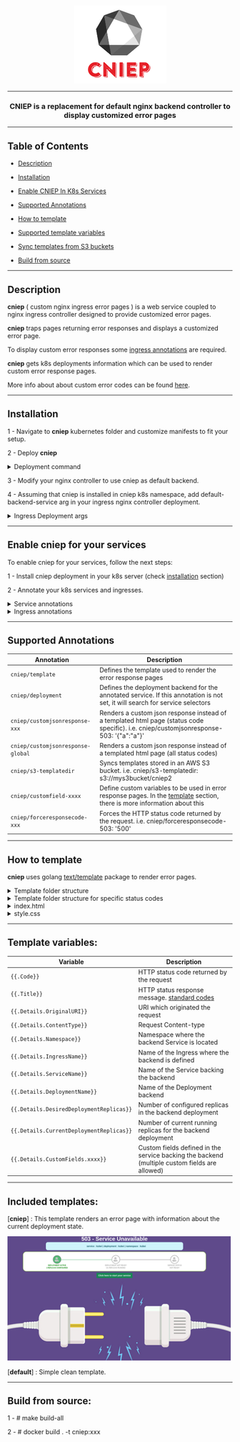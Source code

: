 <p align="center">
  <img src="https://raw.githubusercontent.com/marcportabellaclotet-mt/cniep/master/static/images/CNIEP-2.png"></img>
</p>
<hr>
<h3 align="center">CNIEP is a replacement for default nginx backend controller to display customized error pages</h3>
<hr>

## Table of Contents

- [Description](#description)

- [Installation](#installation)

- [Enable CNIEP In K8s Services](#enable-cniep-for-k8s-services)

- [Supported Annotations](#supported-annotations)

- [How to template](#how-to-template)

- [Supported template variables](#template-variables)

- [Sync templates from S3 buckets](#sync-templates-from-s3-buckets)

- [Build from source](#build-from-source)

---
## Description

**cniep** ( custom nginx ingress error pages ) is a web service coupled to nginx ingress controller designed to provide customized error pages.

**cniep** traps pages returning error responses and displays a customized error page.

To display custom error responses some [ingress annotations](https://kubernetes.github.io/ingress-nginx/user-guide/nginx-configuration/annotations/#custom-http-errors) are required.

**cniep** gets k8s deployments information which can be used to render custom error response pages.

More info about about custom error codes can be found [here](https://kubernetes.github.io/ingress-nginx/user-guide/custom-errors/).

---
## Installation

1 - Navigate to **cniep** kubernetes folder and customize manifests to fit your setup.

2 - Deploy **cniep**

<details><summary>Deployment command</summary>

```
# kubectl apply -f kubernetes
```
</details>

3 - Modify your nginx controller to use cniep as default backend.

4 - Assuming that cniep is installed in cniep k8s namespace, add default-backend-service arg in your ingress nginx controller deployment.

<details><summary>Ingress Deployment args</summary>

```
      ...
      containers:
      - args:
        - /nginx-ingress-controller
        - --default-backend-service=cniep/cniep
      ...
```
</details>

---
## Enable cniep for your services
To enable cniep for your services, follow the next steps:

1 - Install cniep deployment in your k8s server (check [installation](#installation) section)

2 - Annotate your k8s services and ingresses.

<details><summary>Service annotations</summary>

```
apiVersion: v1
kind: Service
metadata:
  name: myservice
  annotations:
    cniep/deployment: myservice
    cniep/template: cniep
```
</details>

<details><summary>Ingress annotations</summary>

3 - Annotate your k8s ingress definition. i.e:
```
apiVersion: extensions/v1beta1
kind: Ingress
metadata:
  name: myservice
  annotations:
    kubernetes.io/ingress.class: nginx
    nginx.ingress.kubernetes.io/custom-http-errors: "503"
```
</details>

---
## Supported Annotations

| Annotation | Description |
| --- | --- |
| `cniep/template` | Defines the template used to render the error response pages|
| `cniep/deployment` | Defines the deployment backend for the annotated service. If this annotation is not set, it will search for service selectors|
| `cniep/customjsonresponse-xxx` | Renders a custom json response instead of a templated html page (status code specific). i.e. cniep/customjsonresponse-503: '{"a":"a"}' |
| `cniep/customjsonresponse-global` | Renders a custom json response instead of a templated html page (all status codes)|
| `cniep/s3-templatedir` |  Syncs templates stored in an AWS S3 bucket. i.e. cniep/s3-templatedir: s3://mys3bucket/cniep2|
| `cniep/customfield-xxxx` | Define custom variables to be used in error response pages. In the [template](how-to-template) section, there is more information about this|
| `cniep/forceresponsecode-xxx` | Forces the HTTP status code returned by the request. i.e. cniep/forceresponsecode-503: '500'|

---

## How to template
**cniep** uses golang [text/template](https://golang.org/pkg/text/template/) package to render error pages.

<details><summary>Template folder structure</summary>

```
mytemplate (template folder)
 - index.html (html file)
 - style.css (css style file)
```
</details>
<details><summary>Template folder structure for specific status codes</summary>

```
mytemplate (template folder)
 - index-503.html (html file)
 - style-503.css (css style file)
 - index.html (html file)
 - style.css (css style file)
```
</details>
<details><summary>index.html</summary>

```
<!DOCTYPE  html>
<html>
<head>
<meta  http-equiv="Content-Type"  content="text/html; charset=utf-8"  />
<style>{{ template "styles" }}</style>
<title>Service Status</title>
<body>
<h1  style="text-align: center;">{{ .Code }} - {{ .Title }}  </h1>
</head>
</body>
</html>
```
</details>
<details><summary>style.css</summary>

```
{{ define "styles" }}
 .container {
   width: 100%;
   max-width: 100%;
 }
{{ end }}
```
</details>

---
## Template variables:
| Variable | Description |
| --- | --- |
| `{{.Code}}` | HTTP status code returned by the request |
| `{{.Title}}` |  HTTP status response message. [standard codes](https://developer.mozilla.org/en-US/docs/Web/HTTP/Status) |
| `{{.Details.OriginalURI}}` | URI which originated the request |
| `{{.Details.ContentType}}` | Request Content-type |
| `{{.Details.Namespace}}` | Namespace where the backend Service is located |
| `{{.Details.IngressName}}` | Name of the Ingress where the backend is defined |
| `{{.Details.ServiceName}}` | Name of the Service backing the backend |
| `{{.Details.DeploymentName}}` | Name of the Deployment backend |
| `{{.Details.DesiredDeploymentReplicas}}` | Number of configured replicas in the backend deployment |
| `{{.Details.CurrentDeploymentReplicas}}` | Number of current running replicas for the backend deployment |
| `{{.Details.CustomFields.xxxx}}` | Custom fields defined in the service backing the backend (multiple custom fields are allowed)|

---
## Included templates:
 [**cniep**] : This template renders an error page with information about the current deployment state.

<p align="left">
  <img width="500px" src="https://raw.githubusercontent.com/marcportabellaclotet-mt/cniep/master/static/images/cniep-template.png"></img>
</p>

 [**default**] : Simple clean template.

---
## Build from source:

1 - # make build-all

2 - # docker build . -t cniep:xxx

